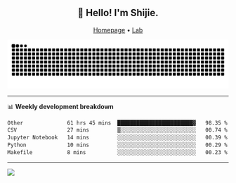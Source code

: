 <h2 align="center">👋 Hello! I'm Shijie.</h2>
<p align="center">
  <a href="https://xu-shi-jie.github.io"> Homepage</a> •
  <a href="https://onodalab.ees.hokudai.ac.jp"> Lab </a>
</p>

![Snake animation](https://github.com/xu-shi-jie/xu-shi-jie/blob/output/github-snake.svg)


-------

📊 **Weekly development breakdown**
<!--START_SECTION:waka-->

```txt
Other              61 hrs 45 mins  ████████████████████████▓   98.35 %
CSV                27 mins         ▒░░░░░░░░░░░░░░░░░░░░░░░░   00.74 %
Jupyter Notebook   14 mins         ░░░░░░░░░░░░░░░░░░░░░░░░░   00.39 %
Python             10 mins         ░░░░░░░░░░░░░░░░░░░░░░░░░   00.29 %
Makefile           8 mins          ░░░░░░░░░░░░░░░░░░░░░░░░░   00.23 %
```

<!--END_SECTION:waka-->

-------
![](https://komarev.com/ghpvc/?username=xu-shi-jie&style=flat-square&color=blue) 
